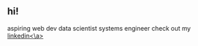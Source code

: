 ## hi!
aspiring web dev data scientist systems engineer
check out my <a href = "https://www.linkedin.com/in/isabella-allada-b9746a1bb/">linkedin<\a>
